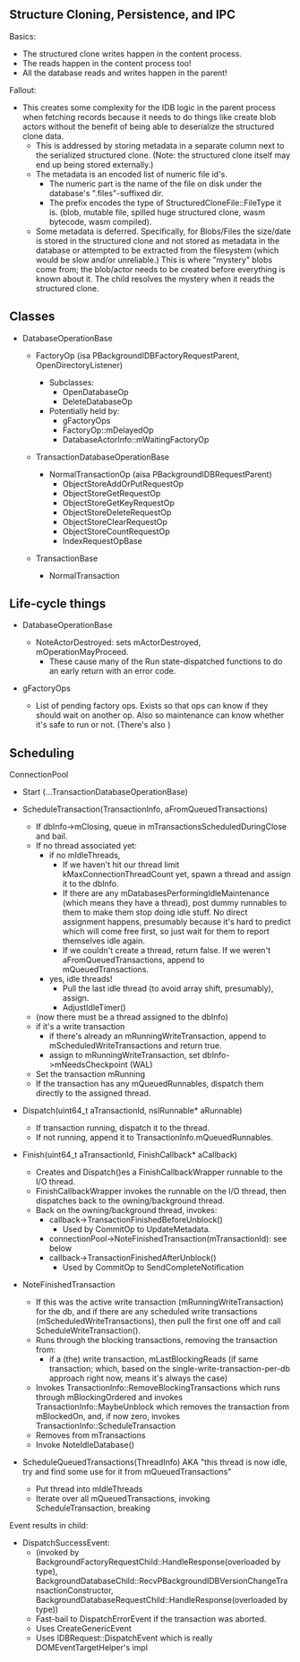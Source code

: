 ## Structure Cloning, Persistence, and IPC

Basics:
- The structured clone writes happen in the content process.
- The reads happen in the content process too!
- All the database reads and writes happen in the parent!

Fallout:
- This creates some complexity for the IDB logic in the parent process when
  fetching records because it needs to do things like create blob actors without
  the benefit of being able to deserialize the structured clone data.
  - This is addressed by storing metadata in a separate column next to the
    serialized structured clone.  (Note: the structured clone itself may end up
    being stored externally.)
  - The metadata is an encoded list of numeric file id's.
    - The numeric part is the name of the file on disk under the database's
      ".files"-suffixed dir.
    - The prefix encodes the type of StructuredCloneFile::FileType it is.
      (blob, mutable file, spilled huge structured clone, wasm bytecode, wasm
      compiled).
  - Some metadata is deferred.  Specifically, for Blobs/Files the size/date is
    stored in the structured clone and not stored as metadata in the database
    or attempted to be extracted from the filesystem (which would be slow and/or
    unreliable.)  This is where "mystery" blobs come from; the blob/actor needs
    to be created before everything is known about it.  The child resolves the
    mystery when it reads the structured clone.



## Classes

* DatabaseOperationBase
  * FactoryOp (isa PBackgroundIDBFactoryRequestParent, OpenDirectoryListener)
    * Subclasses:
      * OpenDatabaseOp
      * DeleteDatabaseOp
    * Potentially held by:
      * gFactoryOps
      * FactoryOp::mDelayedOp
      * DatabaseActorInfo::mWaitingFactoryOp
  * TransactionDatabaseOperationBase
    * NormalTransactionOp (aisa PBackgroundIDBRequestParent)
      * ObjectStoreAddOrPutRequestOp
      * ObjectStoreGetRequestOp
      * ObjectStoreGetKeyRequestOp
      * ObjectStoreDeleteRequestOp
      * ObjectStoreClearRequestOp
      * ObjectStoreCountRequestOp
      * IndexRequestOpBase

  * TransactionBase
    * NormalTransaction


## Life-cycle things

* DatabaseOperationBase
  * NoteActorDestroyed: sets mActorDestroyed, mOperationMayProceed.
    * These cause many of the Run state-dispatched functions to do an early
      return with an error code.

* gFactoryOps
  * List of pending factory ops.  Exists so that ops can know if they should
    wait on another op.  Also so maintenance can know whether it's safe to run
    or not.  (There's also )

## Scheduling

ConnectionPool
  * Start (...TransactionDatabaseOperationBase)
  * ScheduleTransaction(TransactionInfo, aFromQueuedTransactions)
    * If dbInfo->mClosing, queue in mTransactionsScheduledDuringClose and bail.
    * If no thread associated yet:
      * if no mIdleThreads,
        * If we haven't hit our thread limit kMaxConnectionThreadCount yet,
          spawn a thread and assign it to the dbInfo.
        * If there are any mDatabasesPerformingIdleMaintenance (which means
          they have a thread), post dummy runnables to them to make them stop
          doing idle stuff.  No direct assignment happens, presumably because
          it's hard to predict which will come free first, so just wait for them
          to report themselves idle again.
        * If we couldn't create a thread, return false.  If we weren't
          aFromQueuedTransactions, append to mQueuedTransactions.
      * yes, idle threads!
        * Pull the last idle thread (to avoid array shift, presumably), assign.
        * AdjustIdleTimer()
    * (now there must be a thread assigned to the dbInfo)
    * if it's a write transaction
      * if there's already an mRunningWriteTransaction, append to
        mScheduledWriteTransactions and return true.
      * assign to mRunningWriteTransaction, set dbInfo->mNeedsCheckpoint (WAL)
    * Set the transaction mRunning
    * If the transaction has any mQueuedRunnables, dispatch them directly to the
      assigned thread.

  * Dispatch(uint64_t aTransactionId, nsIRunnable* aRunnable)
    * If transaction running, dispatch it to the thread.
    * If not running, append it to TransactionInfo.mQueuedRunnables.
  * Finish(uint64_t aTransactionId, FinishCallback* aCallback)
    * Creates and Dispatch()es a FinishCallbackWrapper runnable to the I/O
      thread.
    * FinishCallbackWrapper invokes the runnable on the I/O thread, then
      dispatches back to the owning/background thread.
    * Back on the owning/background thread, invokes:
      * callback->TransactionFinishedBeforeUnblock()
        * Used by CommitOp to UpdateMetadata.
      * connectionPool->NoteFinishedTransaction(mTransactionId): see below
      * callback->TransactionFinishedAfterUnblock()
        * Used by CommitOp to SendCompleteNotification
  * NoteFinishedTransaction
    * If this was the active write transaction (mRunningWriteTransaction) for
      the db, and if there are any scheduled write transactions
      (mScheduledWriteTransactions), then pull the first one off and call
      ScheduleWriteTransaction().
    * Runs through the blocking transactions, removing the transaction from:
      * if a (the) write transaction, mLastBlockingReads (if same transaction;
        which, based on the single-write-transaction-per-db approach right now,
        means it's always the case)
    * Invokes TransactionInfo::RemoveBlockingTransactions which runs through
      mBlockingOrdered and invokes TransactionInfo::MaybeUnblock which removes
      the transaction from mBlockedOn, and, if now zero, invokes
      TransactionInfo::ScheduleTransaction
    * Removes from mTransactions
    * Invoke NoteIdleDatabase()
  * ScheduleQueuedTransactions(ThreadInfo) AKA "this thread is now idle, try and
    find some use for it from mQueuedTransactions"
    * Put thread into mIdleThreads
    * Iterate over all mQueuedTransactions, invoking ScheduleTransaction,
      breaking


Event results in child:
* DispatchSuccessEvent:
  * (invoked by BackgroundFactoryRequestChild::HandleResponse(overloaded by type),
    BackgroundDatabaseChild::RecvPBackgroundIDBVersionChangeTransactionConstructor,
    BackgroundDatabaseRequestChild::HandleResponse(overloaded by type))
  * Fast-bail to DispatchErrorEvent if the transaction was aborted.
  * Uses CreateGenericEvent
  * Uses IDBRequest::DispatchEvent which is really DOMEventTargetHelper's impl
